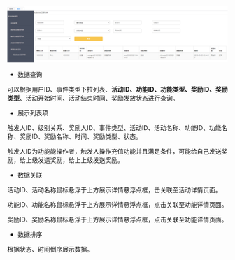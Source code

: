 ![](/assets/Q1111.png)



* 数据查询

可以根据用户ID、事件类型下拉列表、**活动ID、功能ID、功能类型、奖励ID、奖励类型**、活动开始时间、活动结束时间、奖励发放状态进行查询。

* 展示列表项

触发人ID、级别关系、奖励人ID、事件类型、活动ID、活动名称、功能ID、功能名称、奖励ID、奖励名称、时间、奖励类型、状态。

触发人ID为功能能操作者，触发人操作充值功能并且满足条件，可能给自己发送奖励，给上级发送奖励，给上上级发送奖励。

* 数据关联

活动ID、活动名称鼠标悬浮于上方展示详情悬浮点框，击关联至活动详情页面。

功能ID、功能名称鼠标悬浮于上方展示详情悬浮点框，点击关联至功能详情页面。

奖励ID、奖励名称鼠标悬浮于上方展示详情悬浮点框，点击关联至功能详情页面。

* 数据排序

根据状态、时间倒序展示数据。

